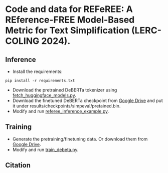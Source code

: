 # Code and data for REFeREE: A REference-FREE Model-Based Metric for Text Simplification (LERC-COLING 2024).

## Inference
* Install the requirements:
```
pip install -r requirements.txt
```

* Download the pretrained DeBERTa tokenizer using [fetch_huggingface_models.py]().
* Download the finetuned DeBERTa checkpoint from [Google Drive]() and put it under results/checkpoints/simpeval/pretained.bin.
* Modify and run [referee_inference_example.py]().

## Training
* Generate the pretraining/finetuning data. Or download them from [Google Drive]().
* Modify and run [train_debeta.py]().

## Citation